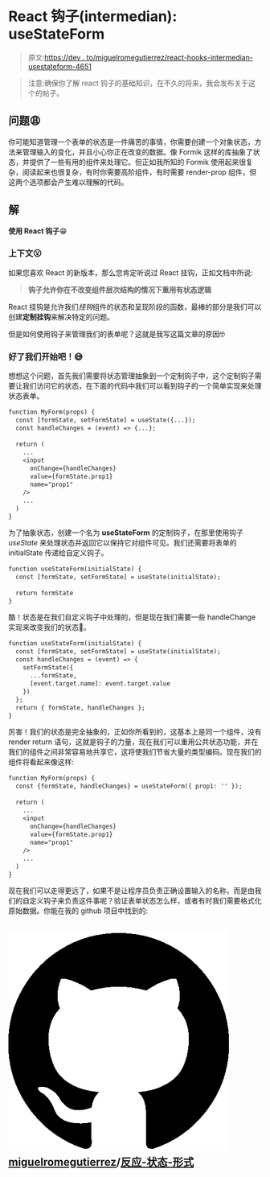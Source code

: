 # React 钩子(intermedian): useStateForm

> 原文:[https://dev . to/miguelromegutierrez/react-hooks-intermedian-usestateform-4651](https://dev.to/miguelromerogutierrez/react-hooks-intermedian-usestateform-4651)

> 注意:确保你了解 react 钩子的基础知识，在不久的将来，我会发布关于这个的帖子。

## [](#problem-weary)问题😩

你可能知道管理一个表单的状态是一件痛苦的事情，你需要创建一个对象状态，方法来管理输入的变化，并且小心你正在改变的数据。像 Formik 这样的库抽象了状态，并提供了一些有用的组件来处理它。但正如我所知的 Formik 使用起来很复杂，阅读起来也很复杂，有时你需要高阶组件，有时需要 render-prop 组件，但这两个选项都会产生难以理解的代码。

## [](#solution)解

**使用 React 钩子**😁

### [](#context-openmouth)上下文😮

如果您喜欢 React 的新版本，那么您肯定听说过 React 挂钩，正如文档中所说:

> **钩子允许你在不改变组件层次结构的情况下重用有状态逻辑**

React 挂钩是允许我们*挂钩*组件的状态和呈现阶段的函数，最棒的部分是我们可以创建**定制挂钩**来解决特定的问题。

但是如何使用钩子来管理我们的表单呢？这就是我写这篇文章的原因🤓

### [](#ok-here-we-go-sweatsmile)好了我们开始吧！😅

想想这个问题，首先我们需要将状态管理抽象到一个定制钩子中，这个定制钩子需要让我们访问它的状态，在下面的代码中我们可以看到钩子的一个简单实现来处理状态表单。

```
function MyForm(props) {
  const [formState, setFormState] = useState({...});
  const handleChanges = (event) => {...};

  return (
    ...
    <input
      onChange={handleChanges}
      value={formState.prop1}
      name="prop1"
    />
    ...
  )
} 
```

为了抽象状态，创建一个名为 **useStateForm** 的定制钩子，在那里使用钩子 *useState* 来处理状态并返回它以保持它对组件可见。我们还需要将表单的 initialState 传递给自定义钩子。

```
function useStateForm(initialState) {
  const [formState, setFormState] = useState(initialState);

  return formState
} 
```

酷！状态是在我们自定义钩子中处理的，但是现在我们需要一些 handleChange 实现来改变我们的状态🤔。

```
function useStateForm(initialState) {
  const [formState, setFormState] = useState(initialState);
  const handleChanges = (event) => {
    setFormState({
      ...formState,
      [event.target.name]: event.target.value
    })
  };
  return { formState, handleChanges };
} 
```

厉害！我们的状态是完全抽象的，正如你所看到的，这基本上是同一个组件，没有 render return 语句，这就是钩子的力量，现在我们可以重用公共状态功能，并在我们的组件之间非常容易地共享它，这将使我们节省大量的类型编码。现在我们的组件将看起来像这样:

```
function MyForm(props) {
  const {formState, handleChanges} = useStateForm({ prop1: '' });

  return (
    ...
    <input
      onChange={handleChanges}
      value={formState.prop1}
      name="prop1"
    />
    ...
  )
} 
```

现在我们可以走得更远了，如果不是让程序员负责正确设置输入的名称，而是由我们的自定义钩子来负责这件事呢？验证表单状态怎么样，或者有时我们需要格式化原始数据。你能在我的 github 项目中找到的:

## ![GitHub logo](img/a73f630113876d78cff79f59c2125b24.png)[miguelromegutierrez](https://github.com/miguelromerogutierrez)/[反应-状态-形式](https://github.com/miguelromerogutierrez/react-state-form)